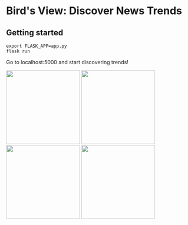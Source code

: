 # Bird's View: Discover News Trends

## Getting started

```shell
export FLASK_APP=app.py
flask run
```

Go to localhost:5000 and start discovering trends!


<img width=200 src=https://image.ibb.co/bReM3k/Screenshot_from_2017_09_17_08_50_37.png> <img width=200 src=https://image.ibb.co/dwUtG5/Screenshot_from_2017_09_17_08_47_44.png> <img width=200 src=https://image.ibb.co/nfdnb5/Screenshot_from_2017_09_17_08_48_05.png> <img width=200 src=https://image.ibb.co/mN2DG5/Screenshot_from_2017_09_17_08_47_12.png>
